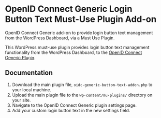 # OpenID Connect Generic Login Button Text Must-Use Plugin Add-on
OpenID Connect Generic add-on to provide login button text management from the WordPress Dashboard, via a Must Use Plugin.

This WordPress must-use plugin provides login button text management functionality from the WordPress Dashboard, to the [OpenID Connect Generic Plugin](https://github.com/daggerhart/openid-connect-generic).

## Documentation

1. Download the main plugin file, `oidc-generic-button-text-addon.php` to your local machine.
2. Upload the main plugin file to the `wp-content/mu-plugins/` directory on your site.
3. Navigate to the OpenID Connect Generic plugin settings page.
4. Add your custom login button text in the new settings field.
